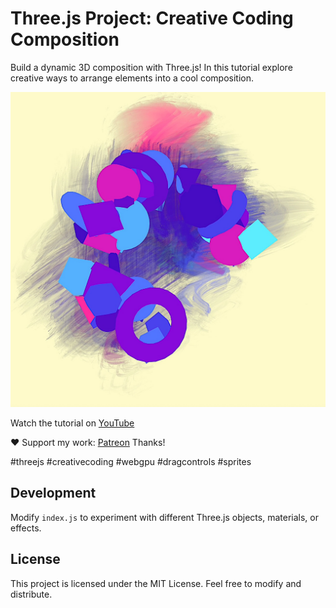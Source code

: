 # Three.js Project: Creative Coding Composition

Build a dynamic 3D composition with Three.js! In this tutorial explore creative ways to arrange elements into a cool composition.

![image](./comp.jpg)

Watch the tutorial on [YouTube](https://youtu.be/vXjnbu1f7Cs)

❤️ Support my work: [Patreon](https://www.patreon.com/c/RobotBobby) Thanks! 

#threejs #creativecoding #webgpu #dragcontrols #sprites

## Development
Modify `index.js` to experiment with different Three.js objects, materials, or effects.

## License
This project is licensed under the MIT License. Feel free to modify and distribute.

